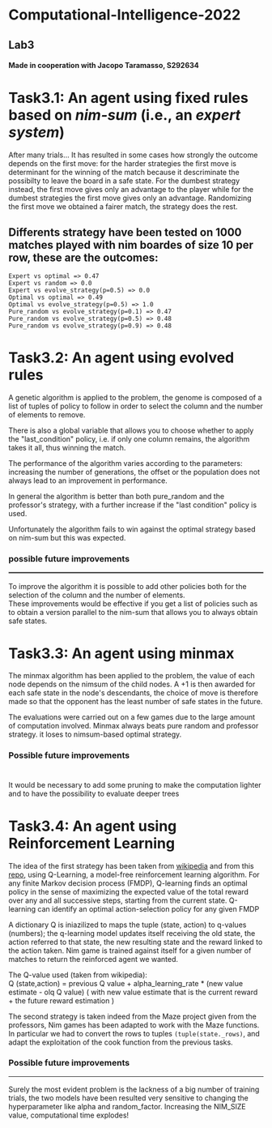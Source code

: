 # Computational-Intelligence-2022

## Lab3

#### Made in cooperation with Jacopo Taramasso, S292634


# Task3.1: An agent using fixed rules based on *nim-sum* (i.e., an *expert system*)

After many trials...
It has resulted in some cases how strongly the outcome depends on the first move: for the harder strategies the first move is determinant for the winning of the match because it descriminate the possibilty to leave the board in a safe state. For the dumbest strategy instead, the first move gives only an advantage to the player while for the dumbest strategies the first move gives only an advantage. Randomizing the first move we obtained a fairer match, the strategy does the rest.

## Differents strategy have been tested on 1000 matches played with nim boardes of size 10 per row, these are the outcomes:
    Expert vs optimal => 0.47
    Expert vs random => 0.0
    Expert vs evolve_strategy(p=0.5) => 0.0
    Optimal vs optimal => 0.49
    Optimal vs evolve_strategy(p=0.5) => 1.0
    Pure_random vs evolve_strategy(p=0.1) => 0.47
    Pure_random vs evolve_strategy(p=0.5) => 0.48
    Pure_random vs evolve_strategy(p=0.9) => 0.48


# Task3.2: An agent using evolved rules

A genetic algorithm is applied to the problem, the genome is composed of a list of tuples of policy to follow in order to select the column and the number of elements to remove.

There is also a global variable that allows you to choose whether to apply the "last_condition" policy, i.e. if only one column remains, the algorithm takes it all, thus winning the match.

The performance of the algorithm varies according to the parameters: increasing the number of generations, the offset or the population does not always lead to an improvement in performance.

In general the algorithm is better than both pure_random and the professor's strategy, with a further increase if the "last condition" policy is used.

Unfortunately the algorithm fails to win against the optimal strategy based on nim-sum but this was expected.

### possible future improvements <hr style="border:0.5px solid gray">

To improve the algorithm it is possible to add other policies both for the selection of the column and the number of elements.<br/>
These improvements would be effective if you get a list of policies such as to obtain a version parallel to the nim-sum that allows you to always obtain safe states.



# Task3.3: An agent using minmax

The minmax algorithm has been applied to the problem, the value of each node depends on the nimsum of the child nodes. 
A +1 is then awarded for each safe state in the node's descendants,
the choice of move is therefore made so that the opponent has the least number of safe states in the future.

The evaluations were carried out on a few games due to the large amount of computation involved.
Minmax always beats pure random and professor strategy. it loses to nimsum-based optimal strategy.


### Possible future improvements
#
It would be necessary to add some pruning to make the computation lighter and to have the possibility to evaluate deeper trees



# Task3.4: An agent using Reinforcement Learning
The idea of the first strategy has been taken from [wikipedia](https://en.wikipedia.org/wiki/Q-learning) and from this [repo](https://github.com/jakob-manning/nim-bot), using Q-Learning, a model-free reinforcement learning algorithm. 
For any finite Markov decision process (FMDP), Q-learning finds an optimal policy in the sense of maximizing the expected value of the total reward over any and all successive steps, starting from the current state.
Q-learning can identify an optimal action-selection policy for any given FMDP

A dictionary Q is iniazilized to maps the tuple (state, action) to q-values (numbers); the q-learning model updates itself receiving the old state, the action referred to that state, the new resulting state and the reward linked to the action taken. 
Nim game is trained against itself for a given number of matches to return the reinforced agent we wanted.

The Q-value used (taken from wikipedia):
<br>Q (state,action) = previous Q value + alpha_learning_rate * (new value estimate - olq Q value)
( with new value estimate that is the current reward + the future reward estimation )

The second strategy is taken indeed from the Maze project given from the professors, Nim games has been adapted to work with the Maze functions. In particular we had to convert the rows to tuples <code>(tuple(state._rows)</code>, and adapt the exploitation of the cook function from the previous tasks. 



### Possible future improvements <hr />
Surely the most evident problem is the lackness of a big number of training trials, the two models have been resulted very sensitive to changing the hyperparameter like alpha and random_factor. Increasing the NIM_SIZE value, computational time explodes!



